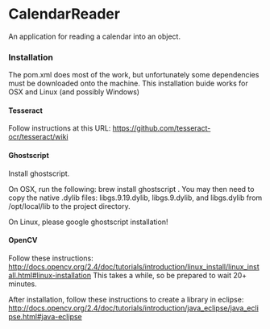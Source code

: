# CalendarReader
An application for reading a calendar into an object. 

### Installation
The pom.xml does most of the work, but unfortunately some dependencies must be downloaded onto the machine. This installation buide works for OSX and Linux (and possibly Windows)

#### Tesseract
Follow instructions at this URL: https://github.com/tesseract-ocr/tesseract/wiki

#### Ghostscript
Install ghostscript. 

On OSX, run the following: brew install ghostscript . You may then need to copy the native .dylib files: libgs.9.19.dylib, libgs.9.dylib, and libgs.dylib from /opt/local/lib to the project directory.

On Linux, please google ghostscript installation!

#### OpenCV
Follow these instructions: http://docs.opencv.org/2.4/doc/tutorials/introduction/linux_install/linux_install.html#linux-installation   This takes a while, so be prepared to wait 20+ minutes. 

After installation, follow these instructions to create a library in eclipse: http://docs.opencv.org/2.4/doc/tutorials/introduction/java_eclipse/java_eclipse.html#java-eclipse

